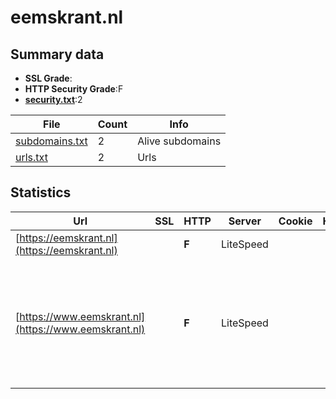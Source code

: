 

# eemskrant.nl
## Summary data


 - **SSL Grade**:
 - **HTTP Security Grade**:F
 - **[security.txt](https://www.digitaleoverheid.nl/nieuws/standaard-security-txt-nu-verplicht-voor-overheid/)**:2


| File       | Count | Info |
|------------|-------|------|
|[subdomains.txt](/data/eemskrant.nl/subdomains.txt)|2|Alive subdomains|
|[urls.txt](/data/eemskrant.nl/urls.txt)|2|Urls|


## Statistics


| Url | SSL | HTTP | Server | Cookie | HSTS | CORS | CTO | CSP | XFO | XXP | RP |FP| Tech |Title |
|--------|-------|-------|------|------|------|------|------|------|------|------|------|------|------|------|
|[https://eemskrant.nl](https://eemskrant.nl)| | **F**|LiteSpeed| | | | | | | | :white_check_mark: | |HTTP/3 LiteSpeed||
|[https://www.eemskrant.nl](https://www.eemskrant.nl)| | **F**|LiteSpeed| | | | | | | | :white_check_mark: | |HTTP/3 LiteSpeed MySQL PHP Site Kit:1.141.0 WordPress Yoast SEO Premium:24.0 Yoast SEO:24.0|Eemskrant.nl Nie...|


